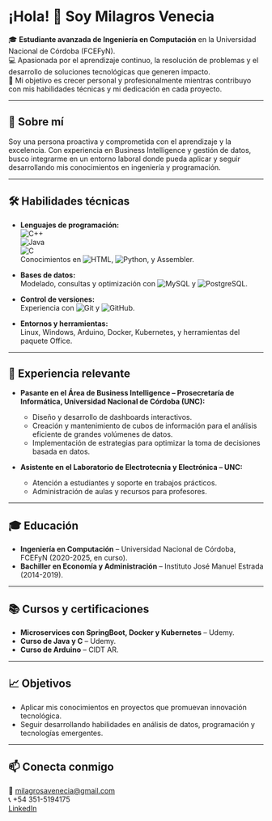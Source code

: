 # ¡Hola! 👋 Soy Milagros Venecia  

🎓 **Estudiante avanzada de Ingeniería en Computación** en la Universidad Nacional de Córdoba (FCEFyN).  
💻 Apasionada por el aprendizaje continuo, la resolución de problemas y el desarrollo de soluciones tecnológicas que generen impacto.  
🌟 Mi objetivo es crecer personal y profesionalmente mientras contribuyo con mis habilidades técnicas y mi dedicación en cada proyecto.

---

## 💼 **Sobre mí**  
Soy una persona proactiva y comprometida con el aprendizaje y la excelencia. Con experiencia en Business Intelligence y gestión de datos, busco integrarme en un entorno laboral donde pueda aplicar y seguir desarrollando mis conocimientos en ingeniería y programación.

---

## 🛠 **Habilidades técnicas**
- **Lenguajes de programación:**  
  ![C++](https://img.shields.io/badge/-C++-00599C?logo=c%2B%2B&logoColor=white)  
  ![Java](https://img.shields.io/badge/-Java-007396?logo=java&logoColor=white)  
  ![C](https://img.shields.io/badge/-C-00599C?logo=c&logoColor=white)  
  Conocimientos en ![HTML](https://img.shields.io/badge/-HTML5-E34F26?logo=html5&logoColor=white), ![Python](https://img.shields.io/badge/-Python-3776AB?logo=python&logoColor=white), y Assembler.  

- **Bases de datos:**  
  Modelado, consultas y optimización con ![MySQL](https://img.shields.io/badge/-MySQL-4479A1?logo=mysql&logoColor=white) y ![PostgreSQL](https://img.shields.io/badge/-PostgreSQL-336791?logo=postgresql&logoColor=white).  

- **Control de versiones:**  
  Experiencia con ![Git](https://img.shields.io/badge/-Git-F05032?logo=git&logoColor=white) y ![GitHub](https://img.shields.io/badge/-GitHub-181717?logo=github&logoColor=white).  

- **Entornos y herramientas:**  
  Linux, Windows, Arduino, Docker, Kubernetes, y herramientas del paquete Office.  

---

## 🧠 **Experiencia relevante**
- **Pasante en el Área de Business Intelligence – Prosecretaría de Informática, Universidad Nacional de Córdoba (UNC):**  
  - Diseño y desarrollo de dashboards interactivos.  
  - Creación y mantenimiento de cubos de información para el análisis eficiente de grandes volúmenes de datos.  
  - Implementación de estrategias para optimizar la toma de decisiones basada en datos.

- **Asistente en el Laboratorio de Electrotecnia y Electrónica – UNC:**  
  - Atención a estudiantes y soporte en trabajos prácticos.  
  - Administración de aulas y recursos para profesores.  

---

## 🎓 **Educación**
- **Ingeniería en Computación** – Universidad Nacional de Córdoba, FCEFyN (2020-2025, en curso).  
- **Bachiller en Economía y Administración** – Instituto José Manuel Estrada (2014-2019).  

---

## 📚 **Cursos y certificaciones**
- **Microservices con SpringBoot, Docker y Kubernetes** – Udemy.  
- **Curso de Java y C** – Udemy.  
- **Curso de Arduino** – CIDT AR.  

---

## 📈 **Objetivos**
- Aplicar mis conocimientos en proyectos que promuevan innovación tecnológica.  
- Seguir desarrollando habilidades en análisis de datos, programación y tecnologías emergentes.  

---

## 📫 **Conecta conmigo**
📧 milagrosavenecia@gmail.com  
📞 +54 351-5194175  
[LinkedIn](https://www.linkedin.com/in/milagros-venecia-90b7a0246/)  

